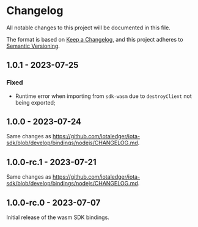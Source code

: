 # Changelog

All notable changes to this project will be documented in this file.

The format is based on [Keep a Changelog](https://keepachangelog.com/en/1.0.0/),
and this project adheres to [Semantic Versioning](https://semver.org/spec/v2.0.0.html).

<!-- ## Unreleased - YYYY-MM-DD

### Added

### Changed

### Deprecated

### Removed

### Fixed

### Security -->

## 1.0.1 - 2023-07-25

### Fixed

- Runtime error when importing from `sdk-wasm` due to `destroyClient` not being exported;

## 1.0.0 - 2023-07-24

Same changes as https://github.com/iotaledger/iota-sdk/blob/develop/bindings/nodejs/CHANGELOG.md.

## 1.0.0-rc.1 - 2023-07-21

Same changes as https://github.com/iotaledger/iota-sdk/blob/develop/bindings/nodejs/CHANGELOG.md.

## 1.0.0-rc.0 - 2023-07-07

Initial release of the wasm SDK bindings.
